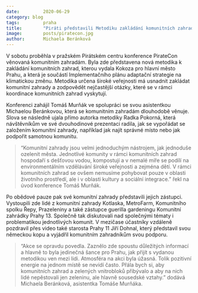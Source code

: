 ```yaml
---
date:         2020-06-29
category: blog
tags:         praha
title:        "Piráti představili Metodiku zakládání komunitních zahrad na konferenci PirateCon"
image:        posts/piratecon.jpg
author:       Michaela Beránková
---
```

V sobotu proběhla v pražském Pirátském centru konference PirateCon věnovaná komunitním zahradám. Byla zde představena nová metodika k zakládání komunitních zahrad, kterou vydala Kokoza pro hlavní město Prahu, a která je součástí Implementačního plánu adaptační strategie na klimatickou změnu. Metodika určena široké veřejnosti má usnadnit zakládat komunitní zahrady a zodpovědět nejčastější otázky, které se v rámci koordinace komunitních zahrad vyskytují. 

Konferenci zahájil Tomáš Murňák ve spolupráci se svou asistentkou Michaelou Beránkovou, která se komunitním zahradám dlouhodobě věnuje. Slova se následně ujala přímo autorka metodiky Radka Pokorná, která návštěvníkům ve své dvouhodinové prezentaci radila, jak se vypořádat se založením komunitní zahrady, například jak najít správné místo nebo jak podpořit samotnou komunitu. 

> “Komunitní zahrady jsou velmi jednoduchým nástrojem, jak jednoduše ozelenit města. Jednotlivé komunity v rámci komunitních zahrad hospodaří s dešťovou vodou, kompostují a v nemalé míře se podílí na environmentálním vzdělávání široké veřejnosti a zejména dětí. V rámci komunitních zahrad se ovšem nemusíme pohybovat pouze v oblasti životního prostředí, ale i v oblasti kultury a sociální integrace.” řekl na úvod konference Tomáš Murňák. 

Po obědové pauze pak své komunitní zahrady představili jejich zástupci. Vystoupili zde lidé z komunitní zahrady Kotlaska, MetroFarm, Komunitního spolku Řepy, Prazeleniny a také zástupce guerilla gardeningu Komunitní zahrádky Prahy 13. Společně tak diskutovali nad společnými tématy i problematikou jednotlivých komunit. V mezičase účastníky vzdáleně pozdravil přes video také starosta Prahy 11 Jiří Dohnal, který představil svou německou kopu a vyjádřil komunitním zahradníkům svou podporu.

> “Akce se opravdu povedla. Zaznělo zde spoustu důležitých informací a hlavně to byla jedinečná šance pro Prahu, jak přijít s vydanou metodikou ven mezi lidi. Atmosféra na akci byla úžasná. Tolik pozitivní energie na jednom místě se nevidí často. Přála bych si, aby komunitních zahrad a zelených vnitrobloků přibývalo a aby na nich lidé nepěstovali jen zeleninu, ale hlavně sousedské vztahy.” dodává Michaela Beránková, asistentka Tomáše Murňáka. 
